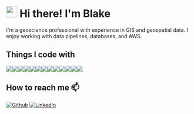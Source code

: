 # <img src="https://media.tenor.com/images/30169e4a670daf12443df7d2dd140176/tenor.gif" width="30"> Hi there! I'm Blake 

I'm a geoscience professional with experience in GIS and geospatial data. I enjoy working with data pipelines, databases, and AWS.

## Things I code with
<img src="https://img.shields.io/badge/-Reactjs-00b2ff?style=flat-square&logo=react&logoColor=white"><img src="https://camo.githubusercontent.com/425d14e7ceaf18d8bb8e9bf17cd1a270c928c888b9ee4abe84a3bc8a5b3122fe/68747470733a2f2f696d672e736869656c64732e696f2f62616467652f2d4e6f64656a732d3433383533643f7374796c653d666c61742d737175617265266c6f676f3d4e6f64652e6a73266c6f676f436f6c6f723d7768697465"><img src="https://img.shields.io/badge/-Express-001213?style=flat-square&logo=express&logoColor=white"><img src="https://img.shields.io/badge/-JavaScript-f2dd0d?style=flat-square&logo=javascript&logoColor=black"><img src="https://camo.githubusercontent.com/0c3a16a22ae058cfe38a06dc9ea16404cf006409262f547c9ccfa3ec8b30f71e/68747470733a2f2f696d672e736869656c64732e696f2f62616467652f2d48544d4c352d4533344632363f7374796c653d666c61742d737175617265266c6f676f3d68746d6c35266c6f676f436f6c6f723d7768697465"><img src="https://img.shields.io/badge/-CSS-00a8ff?style=flat-square&logo=css3&logoColor=white"><img src="https://img.shields.io/badge/-Bash/Zsh-370100?style=flat-square&logo=gnu&logoColor=white"><img src="https://img.shields.io/badge/-Jupyter-ef7e1f?style=flat-square&logo=jupyter&logoColor=white"><img src="https://img.shields.io/badge/-Python-1817e8?style=flat-square&logo=python&logoColor=white"><img src="https://img.shields.io/badge/-PostgreSQL-b43ac5?style=flat-square&logo=postgresql&logoColor=white"><img src="https://img.shields.io/badge/-AWS-e07e1f?style=flat-square&logo=amazonaws&logoColor=white"><img src="https://camo.githubusercontent.com/561f3d4fd727fcca82984c91a65eca069ff34a435072158f6947c4ca52370eae/68747470733a2f2f696d672e736869656c64732e696f2f62616467652f2d4769742d4630353033323f7374796c653d666c61742d737175617265266c6f676f3d676974266c6f676f436f6c6f723d7768697465"><!--<img src="https://img.shields.io/badge/-Docker-0066ff?style=flat-square&logo=docker&logoColor=white"><img src="https://img.shields.io/badge/-Leaflet-39c66e?style=flat-square&logo=leaflet&logoColor=white"><img src="https://img.shields.io/badge/-Mapbox-0074ff?style=flat-square&logo=mapbox&logoColor=white">--><img src="https://img.shields.io/badge/-Pandas-ffffff?style=flat-square&logo=pandas&logoColor=black">

<!-- Tensorflow -->
<!-- <img src="https://img.shields.io/badge/-Tensorflow-f5790a?style=flat-square&logo=tensorflow&logoColor=white"> -->

## How to reach me 📫 
<p><a href="https://github.com/bstefansen" target="_blank"><img alt="Github" src="https://img.shields.io/badge/GitHub-%2312100E.svg?&style=for-the-badge&logo=Github&logoColor=white" /></a> </a> <a href="https://www.linkedin.com/in/blake-stefansen/" target="_blank"><img alt="LinkedIn" src="https://img.shields.io/badge/linkedin-%230077B5.svg?&style=for-the-badge&logo=linkedin&logoColor=white" /></a>


<!-- - 📧  bstefansen11@gmail.com -->

<!--
**bstefansen/bstefansen** is a ✨ _special_ ✨ repository because its `README.md` (this file) appears on your GitHub profile.

Here are some ideas to get you started:

- 🔭 I’m currently working on ...
- 🌱 I’m currently learning ...
- 👯 I’m looking to collaborate on ...
- 🤔 I’m looking for help with ...
- 💬 Ask me about ...
- 📫 How to reach me: ...
- 😄 Pronouns: ...
- ⚡ Fun fact: ...
-->
